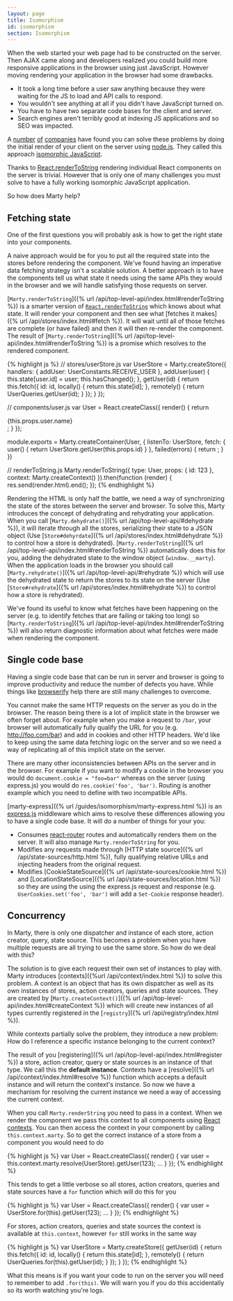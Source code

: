 ```yaml
---
layout: page
title: Isomorphism
id: isomorphism
section: Isomorphism
---
```


When the web started your web page had to be constructed on the server. Then AJAX came along and developers realized you could build more responsive applications in the browser using just JavaScript. However moving rendering your application in the browser had some drawbacks.

* It took a long time before a user saw anything because they were waiting for the JS to load and API calls to respond.
* You wouldn't see anything at all if you didn't have JavaScript turned on.
* You have to have two separate code bases for the client and server.
* Search engines aren't terribly good at indexing JS applications and so SEO was impacted.

A [number](http://blog.nodejitsu.com/scaling-isomorphic-javascript-code/) [of](https://asana.com/luna) [companies](http://nerds.airbnb.com/isomorphic-javascript-future-web-apps/) have found you can solve these problems by doing the initial render of your client on the server using [node.js](nodejs.org). They called this approach [isomorphic JavaScript](http://isomorphic.net/).

Thanks to [React.renderToString](http://facebook.github.io/react/docs/top-level-api.html#react.rendertostring) rendering individual React components on the server is trivial. However that is only one of many challenges you must solve to have a fully working isomorphic JavaScript application.

So how does Marty help?

<h2 id="fetching-state">Fetching state</h2>

One of the first questions you will probably ask is how to get the right state into your components.

A naive approach would be for you to put all the required state into the stores before rendering the component. We've found having an imperative data fetching strategy isn't a scalable solution. A better approach is to have the components tell us what state it needs using the same APIs they would in the browser and we will handle satisfying those requests on server.

[``Marty.renderToString``]({% url /api/top-level-api/index.html#renderToString %}) is a smarter version of [``React.renderToString``](http://facebook.github.io/react/docs/top-level-api.html#react.rendertostring) which knows about what state. It will render your component and then see what [fetches it makes]({% url /api/stores/index.html#fetch %}). It will wait until all of those fetches are complete (or have failed) and then it will then re-render the component. The result of [``Marty.renderToString``]({% url /api/top-level-api/index.html#renderToString %}) is a promise which resolves to the rendered component.

{% highlight js %}
// stores/userStore.js
var UserStore = Marty.createStore({
    handlers: {
        addUser: UserConstants.RECEIVE_USER
    },
    addUser(user) {
        this.state[user.id] = user;
        this.hasChanged();
    },
    getUser(id) {
        return this.fetch({
            id: id,
            locally() {
                return this.state[id];
            },
            remotely() {
                return UserQueries.getUser(id);
            }
        });
    }
});

// components/user.js
var User = React.createClass({
    render() {
        return <div>{this.props.user.name}</div>;
    }
});

module.exports = Marty.createContainer(User, {
    listenTo: UserStore,
    fetch: {
        user() {
            return UserStore.getUser(this.props.id)
        }
    },
    failed(errors) {
        return <Errors errors={errors} />;
    }
})

// renderToString.js
Marty.renderToString({
    type: User,
    props: { id: 123 },
    context: Marty.createContext()
}).then(function (render) {
    res.send(render.html).end();
});
{% endhighlight %}

Rendering the HTML is only half the battle, we need a way of synchronizing the state of the stores between the server and browser. To solve this, Marty introduces the concept of dehydrating and rehydrating your application. When you call [``Marty.dehydrate()``]({% url /api/top-level-api/#dehydrate %}), it will iterate through all the stores, serializing their state to a JSON object (Use [``Store#dehyrdate``]({% url /api/stores/index.html#dehydrate %}) to control how a store is dehydrated). [``Marty.renderToString``]({% url /api/top-level-api/index.html#renderToString %}) automatically does this for you, adding the dehydrated state to the window object (``window.__marty``). When the application loads in the browser you should call [``Marty.rehydrate()``]({% url /api/top-level-api/#rehydrate %}) which will use the dehydrated state to return the stores to its state on the server (Use [``Store#rehydrate``]({% url /api/stores/index.html#rehydrate %}) to control how a store is rehydrated).

We've found its useful to know what fetches have been happening on the server (e.g. to identify fetches that are failing or taking too long) so [``Marty.renderToString``]({% url /api/top-level-api/index.html#renderToString %}) will also return diagnostic information about what fetches were made when rendering the component.

<h2 id="single-code-base">Single code base</h2>

Having a single code base that can be run in server and browser is going to improve productivity and reduce the number of defects you have. While things like [browserify](http://browserify.org/) help there are still many challenges to overcome.

You cannot make the same HTTP requests on the server as you do in the browser. The reason being there is a lot of implicit state in the browser we often forget about. For example when you make a request to `/bar`, your browser will automatically fully qualify the URL for you (e.g. http://foo.com/bar) and add in cookies and other HTTP headers. We'd like to keep using the same data fetching logic on the server and so we need a way of replicating all of this implicit state on the server.

There are many other inconsistencies between APIs on the server and in the browser. For example if you want to modify a cookie in the browser you would do ``document.cookie = "foo=bar"`` whereas on the server (using express.js) you would do ``res.cookie('foo', 'bar')``. Routing is another example which you need to define with two incompatible APIs.

[marty-express]({% url /guides/isomorphism/marty-express.html %}) is an [express.js](http://expressjs.com) middleware which aims to resolve these differences allowing you to have a single code base. It will do a number of things for your you:

* Consumes [react-router](https://github.com/rackt/react-router) routes and automatically renders them on the server. It will also manage ``Marty.renderToString`` for you.
* Modifies any requests made through [HTTP state source]({% url /api/state-sources/http.html %}), fully qualifying relative URLs and injecting headers from the original request.
* Modifies [CookieStateSource]({% url /api/state-sources/cookie.html %}) and [LocationStateSource]({% url /api/state-sources/location.html %}) so they are using the using the express.js request and response (e.g. ``UserCookies.set('foo', 'bar')`` will add a ``Set-Cookie`` response header).

<h2 id="concurrency">Concurrency</h2>

In Marty, there is only one dispatcher and instance of each store, action creator, query, state source. This becomes a problem when you have multiple requests are all trying to use the same store. So how do we deal with this?

The solution is to give each request their own set of instances to play with. Marty introduces [contexts]({%url /api/context/index.html %}) to solve this problem. A context is an object that has its own dispatcher as well as its own instances of stores, action creators, queries and state sources. They are created by [``Marty.createContext()``]({% url /api/top-level-api/index.html#createContext %}) which will create new instances of all types currently registered in the [``registry``]({% url /api/registry/index.html %}).

While contexts partially solve the problem, they introduce a new problem: How do I reference a specific instance belonging to the current context?

The result of you [registering]({% url /api/top-level-api/index.html#register %}) a store, action creator, query or state sources is an instance of that type. We call this the **default instance**. Contexts have a [resolve]({% url /api/context/index.html#resolve %}) function which accepts a default instance and will return the context's instance. So now we have a mechanism for resolving the current instance we need a way of accessing the current context.

When you call ``Marty.renderString`` you need to pass in a context. When we render the component we pass this context to all components using [React contexts](https://www.tildedave.com/2014/11/15/introduction-to-contexts-in-react-js.html). You can then access the context in your component by calling ``this.context.marty``. So to get the correct instance of a store from a component you would need to do

{% highlight js %}
var User = React.createClass({
    render() {
        var user = this.context.marty.resolve(UserStore).getUser(123);
        ...
    }
});
{% endhighlight %}

This tends to get a little verbose so all stores, action creators, queries and state sources have a ``for`` function which will do this for you

{% highlight js %}
var User = React.createClass({
    render() {
        var user = UserStore.for(this).getUser(123);
        ...
    }
});
{% endhighlight %}

For stores, action creators, queries and state sources the context is available at ``this.context``, however ``for`` still works in the same way

{% highlight js %}
var UserStore = Marty.createStore({
    getUser(id) {
        return this.fetch({
            id: id,
            locally() {
                return this.state[id];
            },
            remotely() {
                return UserQueries.for(this).getUser(id);
            }
        });
    }
});
{% endhighlight %}

What this means is if you want your code to run on the server you will need to remember to add ``.for(this)``. We will warn you if you do this accidentally so its worth watching you're logs.
